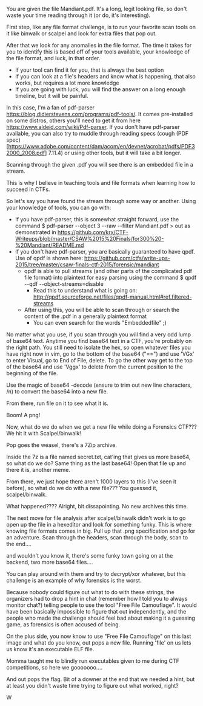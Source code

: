 You are given the file Mandiant.pdf. It's a long, legit looking file, so don't waste your time reading through it (or do, it's interesting). 

First step, like any file format challenge, is to run your favorite scan tools on it like binwalk or scalpel and look for extra files that pop out.

After that we look for any anomalies in the file format. The time it takes for you to identify this is based off of your tools available, your knowledge of the file format, and luck, in that order. 

* If your tool can find it for you, that is always the best option
* If you can look at a file's headers and know what is happening, that also works, but requires a lot more knowledge
* If you are going with luck, you will find the answer on a long enough timeline, but it will be painful. 

In this case, I'm a fan of pdf-parser <https://blog.didierstevens.com/programs/pdf-tools/>. It comes pre-installed on some distros, others you'll need to get it from here <https://www.aldeid.com/wiki/Pdf-parser>. If you don't have pdf-parser available, you can also try to muddle through reading specs (cough (PDF spec)[https://www.adobe.com/content/dam/acom/en/devnet/acrobat/pdfs/PDF32000_2008.pdf] 7.11.4) or using other tools, but it will take a bit longer. 

Scanning through the given .pdf you will see there is an embedded file in a stream. 

This is why I believe in teaching tools and file formats when learning how to succeed in CTFs. 

So let's say you have found the stream through some way or another. Using your knowledge of tools, you can go with:

* If you have pdf-parser, this is somewhat straight forward, use the command $ pdf-parser --object 3 --raw --filter Mandiant.pdf > out as demonstrated in <https://github.com/krx/CTF-Writeups/blob/master/CSAW%2015%20Finals/for300%20-%20Mandiant/README.md>
* If you don't have pdf-parser, you are basically guaranteed to have qpdf. Use of qpdf is shown here: <https://github.com/ctfs/write-ups-2015/tree/master/csaw-finals-ctf-2015/forensic/mandiant>
   * qpdf is able to pull streams (and other parts of the complicated pdf file format) into plaintext for easy parsing using the command $ qpdf --qdf --object-streams=disable
      * Read this to understand what is going on: <http://qpdf.sourceforge.net/files/qpdf-manual.html#ref.filtered-streams>
   * After using this, you will be able to scan through or search the content of the .pdf in a generally plaintext format
      * You can even search for the words "Embeddedfile" ;)
      
No matter what you use, if you scan through you will find a very odd lump of base64 text. Anytime you find base64 text in a CTF, you're probably on the right path. You still need to isolate the hex, so open whatever files you have right now in vim, go to the bottom of the base64 ("==") and use 'VGx' to enter Visual, go to End of File, delete. To go the other way get to the top of the base64 and use 'Vggx' to delete from the current position to the beginning of the file.

Use the magic of base64 -decode (ensure to trim out new line characters, /n) to convert the base64 into a new file. 

From there, run file on it to see what it is. 

Boom! A png! 

Now, what do we do when we get a new file while doing a Forensics CTF??? We hit it with Scalpel/binwalk!

Pop goes the weasel, there's a 7Zip archive. 

Inside the 7z is a file named secret.txt, cat'ing that gives us more base64, so what do we do? Same thing as the last base64! Open that file up and there it is, another meme. 

From there, we just hope there aren't 1000 layers to this (I've seen it before), so what do we do with a new file??? You guessed it, scalpel/binwalk.

What happened???? Alright, bit dissapointing. No new archives this time.

The next move for file analysis after scalpel/binwalk didn't work is to go open up the file in a hexeditor and look for something funky. This is where knowing file formats comes in big. Pull up that .png specification and go for an adventure. Scan through the headers, scan through the body, scan to the end.... 

and wouldn't you know it, there's some funky town going on at the backend, two more base64 files.... 

You can play around with them and try to decrypt/xor whatever, but this challenge is an example of why forensics is the worst. 

Because nobody could figure out what to do with these strings, the organizers had to drop a hint in chat (remember how I told you to always monitor chat?) telling people to use the tool "Free File Camouflage". It would have been basically impossible to figure that out independently, and the people who made the challenge should feel bad about making it a guessing game, as forensics is often accused of being.

On the plus side, you now know to use "Free File Camouflage" on this last image and what do you know, out pops a new file. Running 'file' on us lets us know it's an executable ELF file.

Momma taught me to blindly run executables given to me during CTF competitions, so here we gooooooo.... 

And out pops the flag. Bit of a downer at the end that we needed a hint, but at least you didn't waste time trying to figure out what worked, right?



W






  





